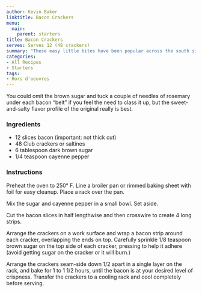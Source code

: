 ```yaml
---
author: Kevin Baker
linktitle: Bacon Crackers
menu:
  main:
    parent: starters
title: Bacon Crackers
serves: Serves 12 (48 crackers)
summary: "These easy little bites have been popular across the south since the 1950’s. They’re not exactly fancy, but they’re addictively good.  "
categories:
- All Recipes
- Starters
tags: 
- Hors d'oeuvres 
---
```

You could omit the brown sugar and tuck a couple of needles of rosemary under each bacon “belt” if you feel the need to class it up, but the sweet-and-salty flavor profile of the original really is best.

### Ingredients

<div class="ingredient-list">

* 12 slices bacon (important: not thick cut)  
* 48 Club crackers or saltines  
* 6 tablespoon dark brown sugar  
* 1/4 teaspoon cayenne pepper  

</div>

### Instructions

Preheat the oven to 250° F. Line a broiler pan or rimmed baking sheet with foil for easy cleanup. Place a rack over the pan.

Mix the sugar and cayenne pepper in a small bowl. Set aside.

Cut the bacon slices in half lengthwise and then crosswire to create 4 long strips.

Arrange the crackers on a work surface and wrap a bacon strip around each cracker, overlapping the ends on top.  Carefully sprinkle 1/8 teaspoon brown sugar on the top side of each cracker, pressing to help it adhere (avoid getting sugar on the cracker or it will burn.)

Arrange the crackers seam-side down 1/2 apart in a single layer on the rack, and bake for 1 to 1 1/2 hours, until the bacon is at your desired level of crispness. Transfer the crackers to a cooling rack and cool completely before serving.